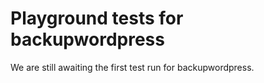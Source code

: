 # Playground tests for backupwordpress
We are still awaiting the first test run for backupwordpress.
